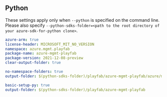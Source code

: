 ## Python

These settings apply only when `--python` is specified on the command line.
Please also specify `--python-sdks-folder=<path to the root directory of your azure-sdk-for-python clone>`.

``` yaml $(track2)
azure-arm: true
license-header: MICROSOFT_MIT_NO_VERSION
namespace: azure.mgmt.playfab
package-name: azure-mgmt-playfab
package-version: 2021-12-08-preview
clear-output-folder: true
```

``` yaml $(python-mode) == 'update' && $(track2)
no-namespace-folders: true
output-folder: $(python-sdks-folder)/playfab/azure-mgmt-playfab/azure/mgmt/playfab
```

``` yaml $(python-mode) == 'create' && $(track2)
basic-setup-py: true
output-folder: $(python-sdks-folder)/playfab/azure-mgmt-playfab
```
